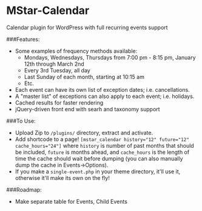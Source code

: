 MStar-Calendar
==============

Calendar plugin for WordPress with full recurring events support

###Features:

* Some examples of frequency methods available:
    * Mondays, Wednesdays, Thursdays from 7:00 pm - 8:15 pm, January 12th through March 2nd
    * Every 3rd Tuesday, all day
    * Last Sunday of each month, starting at 10:15 am 
    * Etc.
* Each event can have its own list of exception dates; i.e. cancellations.
* A "master list" of exceptions can also apply to each event; i.e. holidays.
* Cached results for faster rendering
* jQuery-driven front end with searh and taxonomy support

###To Use:
* Upload Zip to `/plugins/` directory, extract and activate.
* Add shortcode to a page! `[mstar_calendar history="12" future="12" cache_hours="24"]` where `history` is number of past months that should be included, `future` is months ahead, and `cache_hours` is the length of time the cache should wait before dumping (you can also manually dump the cache in Events->Options).
* If you make a `single-event.php` in your theme directory, it'll use it, otherwise it'll make its own on the fly!

###Roadmap:
* Make separate table for Events, Child Events
